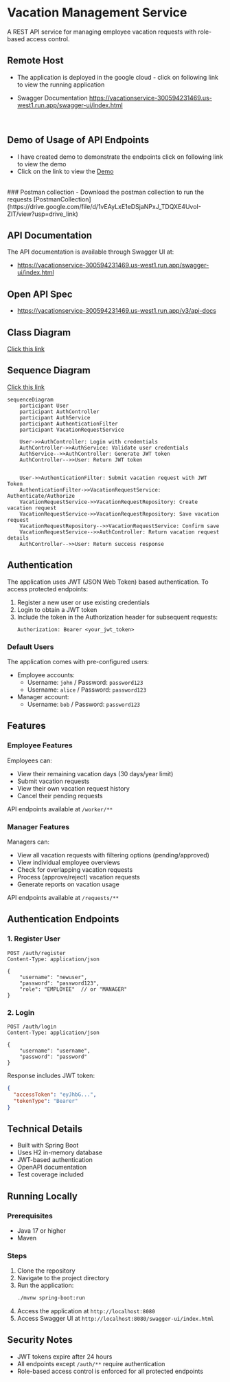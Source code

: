 # Vacation Management Service

A REST API service for managing employee vacation requests with role-based access control.

##  Remote Host
- The application is deployed in the google cloud - click on following link to view the running application

- Swagger Documentation https://vacationservice-300594231469.us-west1.run.app/swagger-ui/index.html
<br>

## Demo of Usage of API Endpoints
- I have created demo to demonstrate the endpoints click on following link to view the demo
- Click on the link to view the [Demo](https://drive.google.com/file/d/1vEAyLxE1eDSjaNPxJ_TDQXE4UvoI-ZIT/view?usp=drive_link)
<br/>
### Postman collection
- Download the postman collection to run the requests 
[PostmanCollection](https://drive.google.com/file/d/1vEAyLxE1eDSjaNPxJ_TDQXE4UvoI-ZIT/view?usp=drive_link)

## API Documentation
The API documentation is available through Swagger UI at:
- https://vacationservice-300594231469.us-west1.run.app/swagger-ui/index.html

## Open API Spec
- https://vacationservice-300594231469.us-west1.run.app/v3/api-docs

## Class Diagram

[Click this link](https://drive.google.com/file/d/1mgkB4622TUEffe-OGrCpxFU_1ybASUzP/view?usp=drive_link)

## Sequence Diagram
[Click this link](https://drive.google.com/file/d/1YgAKEvKKfThavwuwS2H3dJq0iP2Js09_/view?usp=drive_link)
```mermaid
sequenceDiagram
    participant User
    participant AuthController
    participant AuthService
    participant AuthenticationFilter
    participant VacationRequestService

    User->>AuthController: Login with credentials
    AuthController->>AuthService: Validate user credentials
    AuthService-->>AuthController: Generate JWT token
    AuthController-->>User: Return JWT token


    User->>AuthenticationFilter: Submit vacation request with JWT Token
    AuthenticationFilter->>VacationRequestService: Authenticate/Authorize
    VacationRequestService->>VacationRequestRepository: Create vacation request
    VacationRequestService->>VacationRequestRepository: Save vacation request
    VacationRequestRepository-->>VacationRequestService: Confirm save
    VacationRequestService-->>AuthController: Return vacation request details
    AuthController-->>User: Return success response

```

## Authentication
The application uses JWT (JSON Web Token) based authentication. To access protected endpoints:

1. Register a new user or use existing credentials
2. Login to obtain a JWT token
3. Include the token in the Authorization header for subsequent requests:
   ```
   Authorization: Bearer <your_jwt_token>
   ```

### Default Users
The application comes with pre-configured users:
- Employee accounts:
    - Username: `john` / Password: `password123`
    - Username: `alice` / Password: `password123`
- Manager account:
    - Username: `bob` / Password: `password123`

## Features

### Employee Features
Employees can:
- View their remaining vacation days (30 days/year limit)
- Submit vacation requests
- View their own vacation request history
- Cancel their pending requests

API endpoints available at `/worker/**`

### Manager Features
Managers can:
- View all vacation requests with filtering options (pending/approved)
- View individual employee overviews
- Check for overlapping vacation requests
- Process (approve/reject) vacation requests
- Generate reports on vacation usage

API endpoints available at `/requests/**`

## Authentication Endpoints

### 1. Register User
```http
POST /auth/register
Content-Type: application/json

{
    "username": "newuser",
    "password": "password123",
    "role": "EMPLOYEE"  // or "MANAGER"
}
```

### 2. Login
```http
POST /auth/login
Content-Type: application/json

{
    "username": "username",
    "password": "password"
}
```

Response includes JWT token:
```json
{
  "accessToken": "eyJhbG...",
  "tokenType": "Bearer"
}
```

## Technical Details
- Built with Spring Boot
- Uses H2 in-memory database
- JWT-based authentication
- OpenAPI documentation
- Test coverage included

## Running Locally

### Prerequisites
- Java 17 or higher
- Maven

### Steps
1. Clone the repository
2. Navigate to the project directory
3. Run the application:
   ```bash
   ./mvnw spring-boot:run
   ```
4. Access the application at `http://localhost:8080`
5. Access Swagger UI at `http://localhost:8080/swagger-ui/index.html`

## Security Notes
- JWT tokens expire after 24 hours
- All endpoints except `/auth/**` require authentication
- Role-based access control is enforced for all protected endpoints
